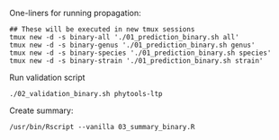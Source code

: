 
One-liners for running propagation:

```
## These will be executed in new tmux sessions
tmux new -d -s binary-all './01_prediction_binary.sh all'
tmux new -d -s binary-genus './01_prediction_binary.sh genus'
tmux new -d -s binary-species './01_prediction_binary.sh species'
tmux new -d -s binary-strain './01_prediction_binary.sh strain'
```

Run validation script

```
./02_validation_binary.sh phytools-ltp
```

Create summary:

```
/usr/bin/Rscript --vanilla 03_summary_binary.R 
```
